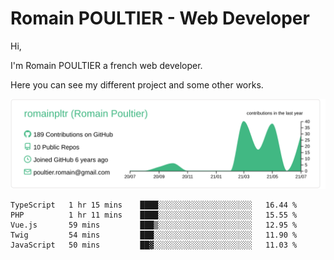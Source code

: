 # Romain POULTIER - Web Developer

Hi,

I'm Romain POULTIER a french web developer.

Here you can see my different project and some other works.



[![](https://raw.githubusercontent.com/romainpltr/romainpltr/master/profile-summary-card-output/vue/0-profile-details.svg)](https://github.com/vn7n24fzkq/github-profile-summary-cards)

<!--START_SECTION:waka-->
```text
TypeScript   1 hr 15 mins    ████░░░░░░░░░░░░░░░░░░░░░   16.44 % 
PHP          1 hr 11 mins    ████░░░░░░░░░░░░░░░░░░░░░   15.55 % 
Vue.js       59 mins         ███▒░░░░░░░░░░░░░░░░░░░░░   12.95 % 
Twig         54 mins         ███░░░░░░░░░░░░░░░░░░░░░░   11.90 % 
JavaScript   50 mins         ██▓░░░░░░░░░░░░░░░░░░░░░░   11.03 % 
```
<!--END_SECTION:waka-->
